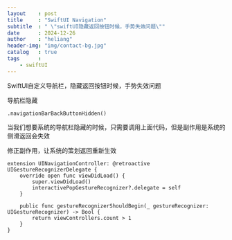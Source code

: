 ```yaml
---
layout    : post
title     : "SwiftUI Navigation"
subtitle  : " \"swiftUI隐藏返回按钮时候，手势失效问题\""
date      : 2024-12-26
author    : "heliang"
header-img: "img/contact-bg.jpg"
catalog   : true
tags      :  
    - swiftUI
---
```


SwiftUI自定义导航栏，隐藏返回按钮时候，手势失效问题

导航栏隐藏
```
.navigationBarBackButtonHidden()
```
当我们想要系统的导航栏隐藏的时候，只需要调用上面代码，但是副作用是系统的侧滑返回会失效

修正副作用，让系统的策划返回重新生效
```
extension UINavigationController: @retroactive UIGestureRecognizerDelegate {
    override open func viewDidLoad() {
        super.viewDidLoad()
        interactivePopGestureRecognizer?.delegate = self
    }
    
    public func gestureRecognizerShouldBegin(_ gestureRecognizer: UIGestureRecognizer) -> Bool {
        return viewControllers.count > 1
    }
}
```